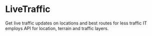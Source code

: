 # LiveTraffic
Get live traffic updates on locations and best routes for less traffic
IT employs API for location, terrain and traffic layers.
